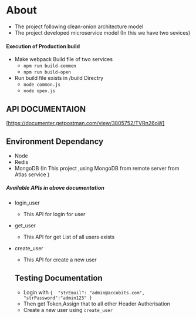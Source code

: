 #  About
* The project following clean-onion architecture model
* The project developed microservice model (In this we have two sevices)
#### Execution of Production build
* Make webpack Build file of two services
   * ``npm run build-common``
   * ``npm run build-open``
* Run build file exists in /build Directry
   * ``node common.js``
   * ``node open.js``
## API DOCUMENTAION
[https://documenter.getpostman.com/view/3805752/TVRn26oW]
## Environment Dependancy
 * Node
 * Redis
 * MongoDB (In This project ,using MongoDB from remote server from Atlas service )
##### Available APIs in above documentation
* login_user
  * This API for login for user
* get_user
  * This API for get List of all users exists
* create_user
  * This API for create a new user 

  ## Testing Documentation
   * Login with 
      ``{ 
          "strEmail": "admin@accubits.com",
          "strPassword":"admin123"
       }``
   * Then get Token,Assign that to all other Header Autherisation
   * Create a new user using ``create_user`` 
     
 
